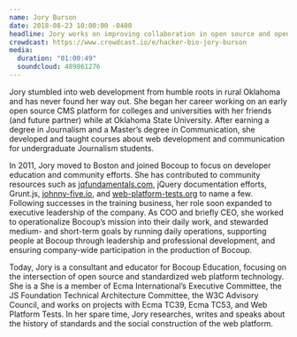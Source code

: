```yaml
---
name: Jory Burson
date: 2018-08-23 10:00:00 -0400
headline: Jory works on improving collaboration in open source and open standards communities as a member of several industry boards and standards setting organizations.
crowdcast: https://www.crowdcast.io/e/hacker-bio-jory-burson
media:
  duration: "01:00:49"
  soundcloud: 489861276
---
```


Jory stumbled into web development from humble roots in rural Oklahoma and has never found her way out. She began her career working on an early open source CMS platform for colleges and universities with her friends (and future partner) while at Oklahoma State University. After earning a degree in Journalism and a Master’s degree in Communication, she developed and taught courses about web development and communication for undergraduate Journalism students.

In 2011, Jory moved to Boston and joined Bocoup to focus on developer education and community efforts. She has contributed to community resources such as [jqfundamentals.com](https://jqfundamentals.com), jQuery documentation efforts, Grunt.js, [johnny-five.io](http://johnny-five.io), and [web-platform-tests.org](http://web-platform-tests.org) to name a few. Following successes in the training business, her role soon expanded to executive leadership of the company. As COO and briefly CEO, she worked to operationalize Bocoup’s mission into their daily work, and stewarded medium- and short-term goals by running daily operations, supporting people at Bocoup through leadership and professional development, and ensuring company-wide participation in the production of Bocoup.

Today, Jory is a consultant and educator for Bocoup Education, focusing on the intersection of open source and standardized web platform technology. She is a She is a member of Ecma International’s Executive Committee, the JS Foundation Technical Architecture Committee, the W3C Advisory Council, and works on projects with Ecma TC39, Ecma TC53, and Web Platform Tests. In her spare time, Jory researches, writes and speaks about the history of standards and the social construction of the web platform.
